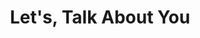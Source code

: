 ---
title: "Let's, Talk About You"
description: "Entre em contato"
layout: "contact"
draft: false
---